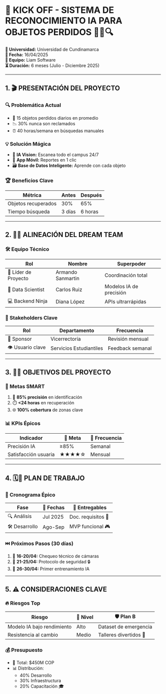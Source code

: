 # 🚀 KICK OFF - SISTEMA DE RECONOCIMIENTO IA PARA OBJETOS PERDIDOS 🎒📱🔍  
**🏫 Universidad:** Universidad de Cundinamarca  
**📅 Fecha:** 16/04/2025  
**👥 Equipo:** Liam Software  
**⏳ Duración:** 6 meses (Julio - Diciembre 2025)  

---

## 1. 🎬 PRESENTACIÓN DEL PROYECTO  

### 🔍 Problemática Actual  
- 🚨 15 objetos perdidos diarios en promedio  
- 📉 30% nunca son reclamados  
- ⏰ 40 horas/semana en búsquedas manuales  

### 💡 Solución Mágica  
- 🤖 **IA Vision:** Escanea todo el campus 24/7  
- 📲 **App Móvil:** Reportes en 1 clic  
- 🗃️ **Base de Datos Inteligente:** Aprende con cada objeto  

### 🏆 Beneficios Clave  
| Métrica           | Antes | Después |  
|-------------------|-------|---------|  
| Objetos recuperados | 30%   | 65%     |  
| Tiempo búsqueda   | 3 días| 6 horas |  

---

## 2. 👥🌟 ALINEACIÓN DEL DREAM TEAM  

### 🛠️ Equipo Técnico  
| **Rol**              | **Nombre**    | **Superpoder**          |  
|----------------------|---------------|-------------------------|  
| 🦸 Líder de Proyecto | Armando Sanmartin     | Coordinación total      |  
| 🧠 Data Scientist    | Carlos Ruiz   | Modelos IA de precisión |  
| 💻 Backend Ninja     | Diana López   | APIs ultrarrápidas      |  

### 🤝 Stakeholders Clave  
| **Rol**          | **Departamento**       | **Frecuencia**     |  
|------------------|------------------------|--------------------|  
| 🎩 Sponsor       | Vicerrectoría          | Revisión mensual   |  
| 👁️ Usuario clave | Servicios Estudiantiles| Feedback semanal   |  

---

## 3. 🎯🏁 OBJETIVOS DEL PROYECTO  

### 🎯 Metas SMART  
1. 🎯 **85% precisión** en identificación  
2. ⏱️ **<24 horas** en recuperación  
3. 🌐 **100% cobertura** de zonas clave  

### 📊 KPIs Épicos  
| Indicador               | 🎯 Meta | 📅 Frecuencia |  
|-------------------------|--------|--------------|  
| Precisión IA            | ≥85%   | Semanal       |  
| Satisfacción usuaria    | ★★★★☆  | Mensual       |  

---


## 4. 🗓️🚀 PLAN DE TRABAJO  

### 📅 Cronograma Épico  
| Fase           | 📅 Fechas    | 🎁 Entregables          |  
|----------------|-------------|------------------------|  
| 🔍 Análisis    | Jul 2025    | Doc. requisitos 📄      |  
| 🛠️ Desarrollo | Ago-Sep     | MVP funcional 🎮        |  

### ⏭️ Próximos Pasos (30 días)  
1. 🔧 **16-20/04:** Chequeo técnico de cámaras  
2. 🔐 **21-25/04:** Protocolo de seguridad 🔒  
3. 🧠 **26-30/04:** Primer entrenamiento IA  

---

## 5. ⚠️ CONSIDERACIONES CLAVE  

### 🔥 Riesgos Top  
| Riesgo                 | 🚨 Nivel   | 🛡️ Plan B                |  
|------------------------|-----------|--------------------------|  
| Modelo IA bajo rendimiento | Alto     | Dataset de emergencia    |  
| Resistencia al cambio  | Medio     | Talleres divertidos 🎨   |  

### 💰 Presupuesto  
- 💸 Total: $450M COP  
- 📊 Distribución:  
  - 40% Desarrollo  
  - 30% Infraestructura  
  - 20% Capacitación 🎓  

